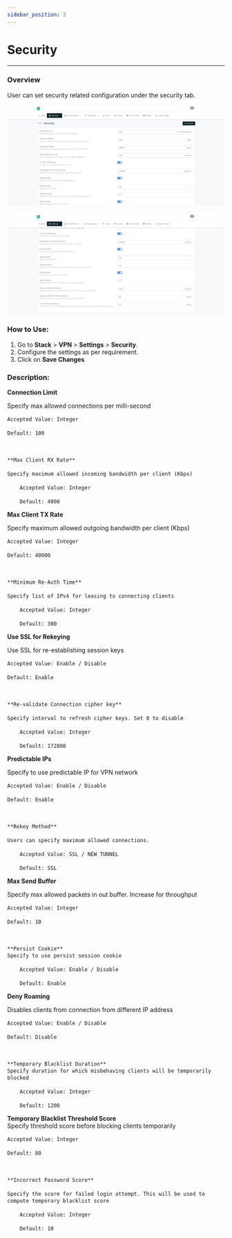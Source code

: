 ```yaml
---
sidebar_position: 3
---
```


# Security

---

### Overview

User can set security related configuration under the security tab.

![security](/img/vpn/v8/docs/vpn_security1.png) 

![security](/img/vpn/v8/docs/vpn_security2.png)  


### How to Use:
1. Go to **Stack** > **VPN** > **Settings** > **Security**.  
2. Configure the settings as per requirement.  
3. Click on **Save Changes**  

### Description:

**Connection Limit**  

Specify max allowed connections per milli-second

    Accepted Value: Integer

    Default: 100
```


**Max Client RX Rate**  

Specify maximum allowed incoming bandwidth per client (Kbps)

    Accepted Value: Integer

    Default: 4000
```


**Max Client TX Rate**  

Specify maximum allowed outgoing bandwidth per client (Kbps)

    Accepted Value: Integer

    Default: 40000
```


**Minimum Re-Auth Time**  

Specify list of IPv4 for leasing to connecting clients

    Accepted Value: Integer

    Default: 300
```


**Use SSL for Rekeying**  

Use SSL for re-establishing session keys

    Accepted Value: Enable / Disable

    Default: Enable
```


**Re-validate Connection cipher key**  

Specify interval to refresh cipher keys. Set 0 to disable

    Accepted Value: Integer

    Default: 172800
```


**Predictable IPs**  

Specify to use predictable IP for VPN network

    Accepted Value: Enable / Disable

    Default: Enable
```


**Rekey Method**  

Users can specify maximum allowed connections.  

    Accepted Value: SSL / NEW TUNNEL

    Default: SSL
```


**Max Send Buffer**

Specify max allowed packets in out buffer. Increase for throughput

    Accepted Value: Integer

    Default: 10
```


**Persist Cookie**  
Specify to use persist session cookie

    Accepted Value: Enable / Disable

    Default: Enable
```


**Deny Roaming**

Disables clients from connection from different IP address

    Accepted Value: Enable / Disable

    Default: Disable
```


**Temporary Blacklist Duration**  
Specify duration for which misbehaving clients will be temporarily blocked

    Accepted Value: Integer

    Default: 1200
```


**Temporary Blacklist Threshold Score**  
Specify threshold score before blocking clients temporarily

    Accepted Value: Integer

    Default: 80
```


**Incorrect Password Score**  

Specify the score for failed login attempt. This will be used to compute temporary blacklist score

    Accepted Value: Integer

    Default: 10
```

